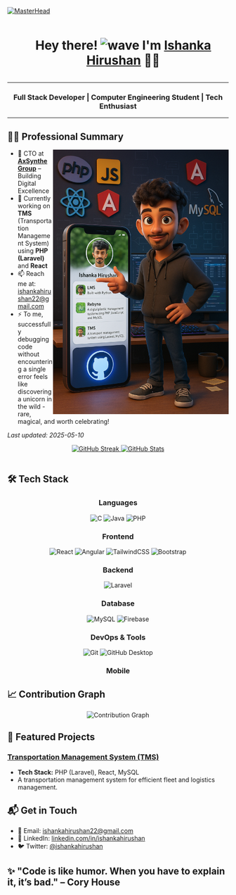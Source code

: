 [![MasterHead](https://cubettech.com/wp-content/uploads/2021/05/WEB-Full-Stack-Developer.jpg)](https://ishankahirushan.github.io)

<div id="user-content-toc">
  <ul align="center">
    <summary>
      <h1 style="display: inline-block">
        Hey there! <img src="https://media.giphy.com/media/hvRJCLFzcasrR4ia7z/giphy.gif" width="35" alt="wave" /> I'm <a href="https://ishankahirushan.github.io/" target="_blank" rel="noopener noreferrer">Ishanka Hirushan</a> 👨‍💻
      </h1>
    </summary>
  </ul>
</div>

<hr>

<h3 align="center">Full Stack Developer | Computer Engineering Student | Tech Enthusiast</h3>

<hr>

## 👨‍💻 Professional Summary

<img align="right" width="400" src="https://github.com/ishankahirushan/ishankahirushan/blob/main/Image-1.png" alt="coding gif"/>

- 💼 CTO at [**AxSynthe Group**](https://www.axsynthegroup.me) – Building Digital Excellence
- 🌱 Currently working on **TMS** (Transportation Management System) using **PHP (Laravel)** and **React**
- 📫 Reach me at: [ishankahirushan22@gmail.com](mailto:ishankahirushan22@gmail.com)
- ⚡ To me, successfully debugging code without encountering a single error feels like discovering a unicorn in the wild - rare, magical, and worth celebrating!

*Last updated: 2025-05-10*

<div align="center">
  <a href="https://github.com/ishankahirushan">
    <img src="https://github-readme-streak-stats.herokuapp.com/?user=ishankahirushan&theme=tokyonight&hide_border=true" alt="GitHub Streak" height="170" />
  </a>
  <a href="https://github.com/ishankahirushan">
    <img src="https://github-stats-alpha.vercel.app/api?username=ishankahirushan&cc=000000&tc=04e8f0&ic=fff&bc=000&hide_border=true" alt="GitHub Stats" height="170" />
  </a>
</div>

<br>


## 🛠️ Tech Stack

<div align="center">
  
  ### Languages
  ![C](https://img.shields.io/badge/C-A8B9CC?style=for-the-badge&logo=c&logoColor=white)
  ![Java](https://img.shields.io/badge/Java-ED8B00?style=for-the-badge&logo=openjdk&logoColor=white)
  ![PHP](https://img.shields.io/badge/PHP-777BB4?style=for-the-badge&logo=php&logoColor=white)
  
  ### Frontend
  ![React](https://img.shields.io/badge/React-20232A?style=for-the-badge&logo=react&logoColor=61DAFB)
  ![Angular](https://img.shields.io/badge/Angular-DD0031?style=for-the-badge&logo=angular&logoColor=white)
  ![TailwindCSS](https://img.shields.io/badge/TailwindCSS-38B2AC?style=for-the-badge&logo=tailwind-css&logoColor=white)
  ![Bootstrap](https://img.shields.io/badge/Bootstrap-563D7C?style=for-the-badge&logo=bootstrap&logoColor=white)
  
  ### Backend
  ![Laravel](https://img.shields.io/badge/Laravel-FF2D20?style=for-the-badge&logo=laravel&logoColor=white)
  
  ### Database
  ![MySQL](https://img.shields.io/badge/MySQL-4479A1?style=for-the-badge&logo=mysql&logoColor=white)
  ![Firebase](https://img.shields.io/badge/Firebase-FFCA28?style=for-the-badge&logo=firebase&logoColor=black)
  
  ### DevOps & Tools
  ![Git](https://img.shields.io/badge/Git-F05032?style=for-the-badge&logo=git&logoColor=white)
  ![GitHub Desktop](https://img.shields.io/badge/GitHub_Desktop-24292F?style=for-the-badge&logo=github&logoColor=white)
  
  ### Mobile
</div>

## 📈 Contribution Graph

<div align="center">
  <img src="https://github-readme-activity-graph.vercel.app/graph?username=ishankahirushan&bg_color=1a1b27&color=58a6ff&line=38bdae&point=bf91f3&area=true&hide_border=true" alt="Contribution Graph" />
</div>

## 🚀 Featured Projects

### [Transportation Management System (TMS)](https://github.com/ishankahirushan/tms)
- **Tech Stack:** PHP (Laravel), React, MySQL
- A transportation management system for efficient fleet and logistics management.

## 📬 Get in Touch
- 📧 Email: [ishankahirushan22@gmail.com](mailto:ishankahirushan22@gmail.com)
- 💼 LinkedIn: [linkedin.com/in/ishankahirushan](https://www.linkedin.com/in/ishankahirushan)
- 🐦 Twitter: [@ishankahirushan](https://twitter.com/ishankahirushan)

## ✨ "Code is like humor. When you have to explain it, it’s bad." – Cory House
